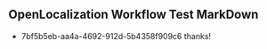 ## OpenLocalization Workflow Test MarkDown
* 7bf5b5eb-aa4a-4692-912d-5b4358f909c6 thanks!

<!--HONumber=Jul16_HO4-->


